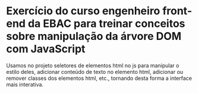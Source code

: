 # Exercício do curso engenheiro front-end da EBAC para treinar conceitos sobre manipulação da árvore DOM com JavaScript

Usamos no projeto seletores de elementos html no js para manipular o estilo deles, adicionar conteúdo de texto no elemento html, adicionar ou remover classes dos elementos html, etc., tornando desta forma a interface mais interativa.
